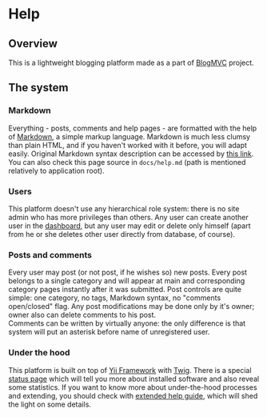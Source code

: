 # Help

## Overview

This is a lightweight blogging platform made as a part of 
[BlogMVC](http://blogmvc.com) project.

## The system

### Markdown

Everything - posts, comments and help pages - are formatted with the help of
[Markdown](http://wikipedia.org/wiki/Markdown), a simple markup language.
Markdown is much less clumsy than plain HTML, and if you haven't worked with
it before, you will adapt easily. Original Markdown syntax description can be
accessed by [this link](http://daringfireball.net/projects/markdown/syntax).  
You can also check this page source in `docs/help.md` (path is mentioned
relatively to application root).

### Users

This platform doesn't use any hierarchical role system: there is no site admin
who has more privileges than others. Any user can create another user in the
[dashboard](/admin/users), but any user may edit or delete only himself (apart
from he or she deletes other user directly from database, of course).

### Posts and comments

Every user may post (or not post, if he wishes so) new posts. Every post belongs
to a single category and will appear at main and corresponding category pages
instantly after it was submitted. 
Post controls are quite simple: one category, no tags, Markdown syntax, no
"comments open/closed" flag. Any post modifications may be done only by it's
owner; owner also can delete comments to his post.  
Comments can be written by virtually anyone: the only difference is that system
will put an asterisk before name of unregistered user.

### Under the hood

This platform is built on top of [Yii Framework](http://yiiframework.com) with
[Twig](http://twig.sensiolabs.org/). There is a special
[status page](/admin/options/status) which will tell you more about installed
software and also reveal some statistics.
If you want to know more about under-the-hood processes and extending, you
should check with [extended help guide](/admin/help/dev), which will shed the
light on some details.